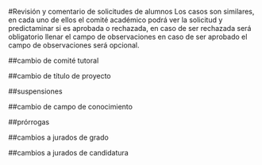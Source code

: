 #Revisión y comentario de solicitudes de alumnos
Los casos son similares, en cada uno de ellos el comité académico podrá ver la solicitud y predictaminar si es aprobada
o rechazada, en caso de ser rechazada será obligatorio llenar el campo de observaciones en caso de ser aprobado el campo
de observaciones será opcional.

##cambio de comité tutoral


##cambio de título de proyecto


##suspensiones


##cambio de campo de conocimiento


##prórrogas


##cambios a jurados de grado


##cambios a jurados de candidatura
